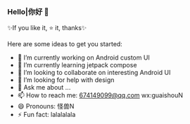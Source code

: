 ### Hello|你好 👋

✨If you like it, ⭐ it, thanks✨

Here are some ideas to get you started:

- 🔭 I’m currently working on Android custom UI
- 🌱 I’m currently learning jetpack compose
- 👯 I’m looking to collaborate on interesting Android UI
- 🤔 I’m looking for help with design
- 💬 Ask me about ...
- 📫 How to reach me: 674149099@qq.com wx:guaishouN
- 😄 Pronouns: 怪兽N
- ⚡ Fun fact: lalalalala
